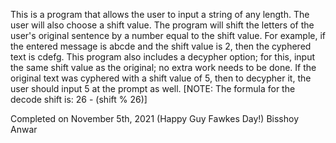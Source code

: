 This is a program that allows the user to input a string of any length. 
The user will also choose a shift value. The program will shift the 
letters of the user's original sentence by a number equal to the shift 
value. For example, if the entered message is abcde and the shift value
is 2, then the cyphered text is cdefg. 
This program also includes a decypher option; for this, input the same 
shift value as the original; no extra work needs to be done. If the 
original text was cyphered with a shift value of 5, then to decypher it,
the user should input 5 at the prompt as well. 
[NOTE: The formula for the decode shift is: 26 - (shift % 26)]

Completed on November 5th, 2021 (Happy Guy Fawkes Day!)
Bisshoy Anwar 
